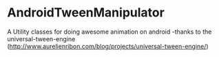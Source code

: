 # AndroidTweenManipulator
A Utility classes for doing awesome animation on android -thanks to the universal-tween-engine (http://www.aurelienribon.com/blog/projects/universal-tween-engine/)
